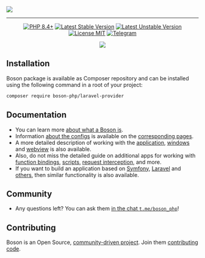 <a href="https://github.com/boson-php/boson">
    <img align="center" src="https://habrastorage.org/webt/-8/h1/5o/-8h15o6klbga13kzsltqqmk8jlm.png" />
</a>

---

<p align="center">
    <a href="https://packagist.org/packages/boson-php/laravel-provider"><img src="https://poser.pugx.org/boson-php/laravel-provider/require/php?style=for-the-badge" alt="PHP 8.4+"></a>
    <a href="https://packagist.org/packages/boson-php/laravel-provider"><img src="https://poser.pugx.org/boson-php/laravel-provider/version?style=for-the-badge" alt="Latest Stable Version"></a>
    <a href="https://packagist.org/packages/boson-php/laravel-provider"><img src="https://poser.pugx.org/boson-php/laravel-provider/v/unstable?style=for-the-badge" alt="Latest Unstable Version"></a>
    <a href="https://raw.githubusercontent.com/boson-php/boson/blob/master/LICENSE"><img src="https://poser.pugx.org/boson-php/laravel-provider/license?style=for-the-badge" alt="License MIT"></a>
    <a href="https://t.me/boson_php"><img src="https://img.shields.io/static/v1?label=&message=Join+To+Community&color=24A1DE&style=for-the-badge&logo=telegram&logoColor=white" alt="Telegram" /></a>
</p>
<p align="center">
    <a href="https://github.com/boson-php/laravel-provider/actions/workflows/tests.yml"><img src="https://img.shields.io/github/actions/workflow/status/boson-php/boson/tests.yml?label=Tests&style=flat-square&logo=unpkg"></a>
</p>

## Installation

Boson package is available as Composer repository and can 
be installed using the following command in a root of your project:

```bash
composer require boson-php/laravel-provider
```

## Documentation

- You can learn more [about what a Boson is](https://bosonphp.com/doc/0.17/introduction).
- Information [about the configs](https://bosonphp.com/doc/0.17/configuration) is 
  available on the [corresponding pages](https://bosonphp.com/doc/0.17/application-configuration).
- A more detailed description of working with the [application](https://bosonphp.com/doc/0.17/application), 
  [windows](https://bosonphp.com/doc/0.17/window) and [webview](https://bosonphp.com/doc/0.17/webview) 
  is also available.
- Also, do not miss the detailed guide on additional apps for working with 
  [function bindings](https://bosonphp.com/doc/0.17/bindings-api),
  [scripts](https://bosonphp.com/doc/0.17/scripts-api),
  [request interception](https://bosonphp.com/doc/0.17/schemes-api), and more.
- If you want to build an application based on 
  [Symfony](https://bosonphp.com/doc/0.17/symfony-adapter), 
  [Laravel](https://bosonphp.com/doc/0.17/laravel-adapter) and 
  [others](https://bosonphp.com/doc/0.17/psr7-adapter), 
  then similar functionality is also available.

## Community

- Any questions left? You can ask them 
  [in the chat `t.me/boson_php`](https://t.me/boson_php)!

## Contributing

Boson is an Open Source, [community-driven project](https://github.com/boson-php/boson/graphs/contributors). 
Join them [contributing code](https://bosonphp.com/doc/0.17/contribution).

